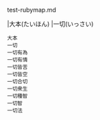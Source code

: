 test-rubymap.md

|大本(たいほん)
|一切(いっさい)
    
    大本 
    一切
    一切有為
    一切有情
    一切皆苦
    一切皆空
    一切合切
    一切衆生
    一切種智
    一切智
    一切法

    


